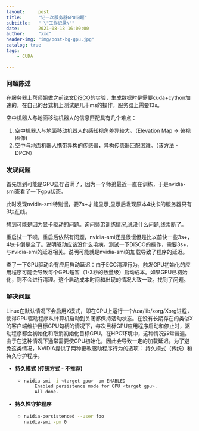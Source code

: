 ```yaml
---
layout:     post
title:      "记一次服务器GPU问题"
subtitle:   " \"工作记录\""
date:       2021-08-18 16:00:00
author:     "xxc"
header-img: "img/post-bg-gpu.jpg"
catalog: true
tags:
    - CUDA

---
```

<head>
    <script src="https://cdn.mathjax.org/mathjax/latest/MathJax.js?config=TeX-AMS-MML_HTMLorMML" type="text/javascript"></script>
    <script type="text/x-mathjax-config">
        MathJax.Hub.Config({
            tex2jax: {
            skipTags: ['script', 'noscript', 'style', 'textarea', 'pre'],
            inlineMath: [['$','$']]
            }
        });
    </script>
</head>

### 问题陈述
在服务器上帮师姐做之前论文[DiSCO](https://github.com/MaverickPeter/DiSCO-pytorch)的实验，生成数据时是需要cuda+cython加速的，在自己的台式机上测试是几十ms的操作，服务器上需要13s。

空中机器人与地面移动机器人的信息匹配具有几个难点：
1. 空中机器人与地面移动机器人的感知视角差异较大。（Elevation Map -> 俯视图像)
2. 空中与地面机器人携带异构的传感器，异构传感器匹配困难。（该方法 - DPCN）

### 发现问题
首先想到可能是GPU显存占满了，因为一个师弟最近一直在训练，于是nvidia-smi查看了一下gpu状态。

此时发现nvidia-smi特别慢，要7s+才能显示,显示后发现原本4块卡的服务器只有3块在线。

想到可能是因为显卡驱动的问题。询问师弟训练情况,说没什么问题,线索断了。

重启试一下呗，重启后依然有问题，nvidia-smi还是很慢但是比以前快一些3s+，4块卡倒是全了。说明驱动应该没什么毛病。测试一下DiSCO的操作，需要3s+，与nvidia-smi的延迟相关。说明可能就是nvidia-smi的加载导致了程序的延迟。

查了一下GPU驱动会有应用启动延迟：由于ECC清理行为，触发GPU初始化的应用程序可能会导致每个GPU短暂（1-3秒的数量级）启动成本。如果GPU已初始化，则不会进行清理。这个启动成本时间和出现的情况大致一致。找到了问题。

### 解决问题

Linux在默认情况下会启用X模式，即在GPU上运行一个/usr/lib/xorg/Xorg进程，使得GPU驱动程序从计算机启动到关闭都保持活动状态。在没有长期存在的类似X的客户端维护目标GPU句柄的情况下，每次目标GPU应用程序启动和停止时，驱动程序都会初始化和取消初始化目标GPU。在HPC环境中，这种情况非常普遍。由于在这种情况下通常需要使GPU初始化，因此会导致一定的加载延迟。为了避免这类情况，NVIDIA提供了两种更改驱动程序行为的选项： 持久模式（传统）和持久守护程序。

- **持久模式 (传统方式 - 不推荐)**

  - ```bash
    nvidia-smi -i <target gpu> -pm ENABLED
        Enabled persistence mode for GPU <target gpu>.
        All done.
    ```

- **持久性守护程序**

  - ```bash
    nvidia-persistenced --user foo
    nvidia-smi -pm 0
    ```

    

